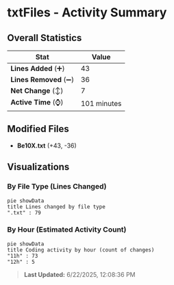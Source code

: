 # txtFiles - Activity Summary 

## Overall Statistics

| Stat                   | Value                                                             |
| ---------------------- | ----------------------------------------------------------------- |
| **Lines Added** (➕)   | 43                                          |
| **Lines Removed** (➖) | 36                                        |
| **Net Change** (↕)    | 7                |
| **Active Time** (⌚)   | 101 minutes |


## Modified Files
- **Be10X.txt** (+43, -36)

## Visualizations

### By File Type (Lines Changed)

```mermaid
pie showData
title Lines changed by file type
".txt" : 79
```

### By Hour (Estimated Activity Count)

```mermaid
pie showData
title Coding activity by hour (count of changes)
"11h" : 73
"12h" : 5
```


> **Last Updated:** 6/22/2025, 12:08:36 PM